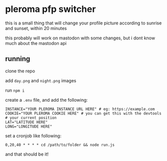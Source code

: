 # pleroma pfp switcher

this is a small thing that will change your profile picture according to sunrise and sunset, within 20 minutes

this probably will work on mastodon with some changes, but i dont know much about the mastodon api

## running

clone the repo

add `day.png` and `night.png` images

run `npm i`

create a `.env` file, and add the following:

```
INSTANCE="YOUR PLEROMA INSTANCE URL HERE" # eg: https://example.com
COOKIE="YOUR PLEROMA COOKIE HERE" # you can get this with the devtools
# your current position
LAT="LATITUDE HERE"
LONG="LONGITUDE HERE"
```

set a cronjob like following:

```
0,20,40 * * * * cd /path/to/folder && node run.js
```

and that should be it!
